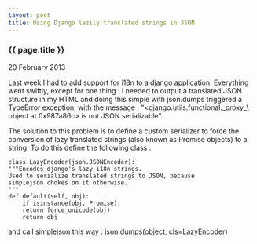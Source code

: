 ```yaml
---
layout: post
title: Using Django lazily translated strings in JSON
---
```


### {{ page.title }}

<p class="meta">20 February 2013</p>

Last week I had to add support for i18n to a django application. Everything went swiftly, except for one thing : I needed to output a translated JSON structure in my HTML and doing this simple with json.dumps triggered a TypeError exception, with the message : "<django.utils.functional.\__proxy__\ object at 0x987a86c> is not JSON serializable".

The solution to this problem is to define a custom serializer to force the conversion of lazy translated strings (also known as Promise objects) to a string. To do this define the following class :

    class LazyEncoder(json.JSONEncoder):
	"""Encodes django's lazy i18n strings.
	Used to serialize translated strings to JSON, because
	simplejson chokes on it otherwise.
	"""
	def default(self, obj):
	    if isinstance(obj, Promise):
		return force_unicode(obj)
	    return obj

and call simplejson this way :
    json.dumps(object, cls=LazyEncoder)
